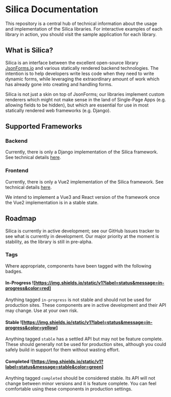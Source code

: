 # Silica Documentation

This repository is a central hub of technical information about the usage and implementation of the Silica libraries.
For interactive examples of each library in action, you should visit the sample application for each library.


## What is Silica?

Silica is an interface between the excellent open-source library [JsonForms.io](www.jsonforms.io) and various statically
rendered backend technologies. The intention is to help developers write less code when they need to write dynamic forms,
while leveraging the extraordinary amount of work which has already gone into creating and handling forms.

Silica is not just a skin on top of JsonForms; our libraries implement custom renderers which might not make sense in
the land of Single-Page Apps (e.g. allowing fields to be hidden), but which are essential for use in most statically
rendered web frameworks (e.g. Django).

## Supported Frameworks

### Backend
Currently, there is only a Django implementation of the Silica framework. See technical details [here](/django/readme.md).

### Frontend
Currently, there is only a Vue2 implementation of the Silica framework. See technical details [here](/vue2/readme.md).

We intend to implement a Vue3 and React version of the framework once the Vue2 implementation is in a stable state.

## Roadmap
Silica is currently in active development; see our GitHub Issues tracker to see what is currently in development.
Our major priority at the moment is stability, as the library is still in pre-alpha.

### Tags
Where appropriate, components have been tagged with the following badges.

#### In-Progress ![https://img.shields.io/static/v1?label=status&message=in-progress&color=red]
Anything tagged `in-progress` is not stable and should not be used for production sites. These components are in
active development and their API may change. Use at your own risk.


#### Stable ![https://img.shields.io/static/v1?label=status&message=in-progress&color=yellow]
Anything tagged `stable` has a settled API but may not be feature complete. These should generally not be used
for production sites, although you could safely build in support for them without wasting effort.

#### Completed ![https://img.shields.io/static/v1?label=status&message=stable&color=green]
Anything tagged `completed` should be considered stable. Its API will not change between minor versions and it is 
feature complete. You can feel comfortable using these components in production settings.
